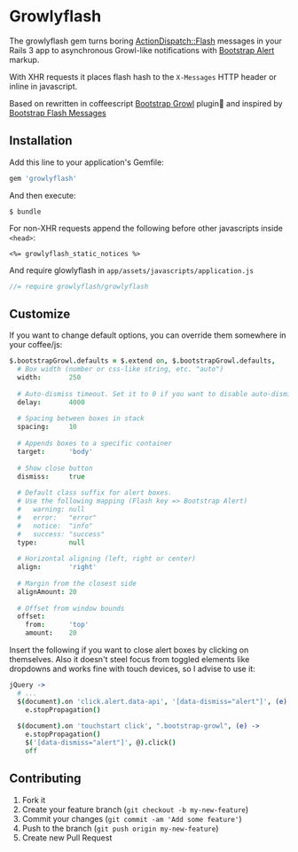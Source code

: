 # Growlyflash

The growlyflash gem turns boring [ActionDispatch::Flash](http://api.rubyonrails.org/v3.2.14/?q=ActionDispatch::Flash) messages in your Rails 3 app to asynchronous Growl-like notifications with [Bootstrap Alert](http://getbootstrap.com/2.3.2/components.html#alerts) markup.

With XHR requests it places flash hash to the `X-Messages` HTTP header or inline in javascript.

Based on rewritten in coffeescript [Bootstrap Growl](https://github.com/ifightcrime/bootstrap-growl) plugin and inspired by [Bootstrap Flash Messages](https://github.com/RobinBrouwer/bootstrap_flash_messages)

## Installation

Add this line to your application's Gemfile:
````ruby
gem 'growlyflash'
````
And then execute:
````
$ bundle
````
For non-XHR requests append the following before other javascripts inside `<head>`:
````erb
<%= growlyflash_static_notices %>
````
And require glowlyflash in `app/assets/javascripts/application.js`
````js
//= require growlyflash/growlyflash
````

## Customize

If you want to change default options, you can override them somewhere in your coffee/js:
````coffee
$.bootstrapGrowl.defaults = $.extend on, $.bootstrapGrowl.defaults,
  # Box width (number or css-like string, etc. "auto")
  width:       250
  
  # Auto-dismiss timeout. Set it to 0 if you want to disable auto-dismiss
  delay:       4000
  
  # Spacing between boxes in stack
  spacing:     10
  
  # Appends boxes to a specific container
  target:      'body'
  
  # Show close button
  dismiss:     true
  
  # Default class suffix for alert boxes. 
  # Use the following mapping (Flash key => Bootstrap Alert)
  #   warning: null
  #   error:   "error"
  #   notice:  "info"
  #   success: "success"
  type:        null
  
  # Horizontal aligning (left, right or center)
  align:       'right'
  
  # Margin from the closest side
  alignAmount: 20
  
  # Offset from window bounds
  offset:      
    from:      'top'
    amount:    20
````

Insert the following if you want to close alert boxes by clicking on themselves. 
Also it doesn't steel focus from toggled elements like dropdowns and works fine with touch devices, 
so I advise to use it:
````coffee
jQuery ->
  # ...
  $(document).on 'click.alert.data-api', '[data-dismiss="alert"]', (e) -> 
    e.stopPropagation()
  
  $(document).on 'touchstart click', ".bootstrap-growl", (e) -> 
    e.stopPropagation()
    $('[data-dismiss="alert"]', @).click()
    off
````

## Contributing

1. Fork it
2. Create your feature branch (`git checkout -b my-new-feature`)
3. Commit your changes (`git commit -am 'Add some feature'`)
4. Push to the branch (`git push origin my-new-feature`)
5. Create new Pull Request
